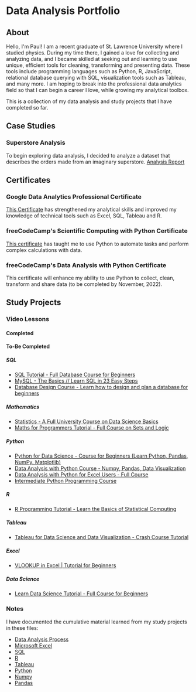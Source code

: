 # Data Analysis Portfolio

## About
Hello, I'm Paul! I am a recent graduate of St. Lawrence University where I studied physics. During my time there, I gained a love for collecting and analyzing data, and I became skilled at seeking out and learning to use unique, efficient tools for cleaning, transforming and presenting data. These tools include programming languages such as Python, R, JavaScript, relational database querying with SQL, visualization tools such as Tableau, and many more. I am hoping to break into the professional data analytics field so that I can begin a career I love, while growing my analytical toolbox.

This is a collection of my data analysis and study projects that I have completed so far.

## Case Studies
### Superstore Analysis
To begin exploring data analysis, I decided to analyze a dataset that describes the orders made from an imaginary superstore. 
[Analysis Report](Superstore/superstore_analysis_report.md)
## Certificates
### Google Data Analytics Professional Certificate
[This Certificate](https://www.coursera.org/account/accomplishments/professional-cert/2MVH7V5QJUWG) has strengthened my analytical skills and improved my knowledge of technical tools such as Excel, SQL, Tableau and R.
### freeCodeCamp's Scientific Computing with Python Certificate
[This certificate](https://www.freecodecamp.org/certification/fccee756160-99cc-44d4-9a22-09cb8243fb5d/scientific-computing-with-python-v7) has taught me to use Python to automate tasks and perform complex calculations with data.
### freeCodeCamp's Data Analysis with Python Certificate
This certificate will enhance my ability to use Python to collect, clean, transform and share data (to be completed by November, 2022).
## Study Projects
### Video Lessons
#### Completed
#### To-Be Completed
##### SQL
- [SQL Tutorial - Full Database Course for Beginners](https://www.youtube.com/watch?v=HXV3zeQKqGY&list=PL06t8bAhqibUwRY0Wx8TJ3MfKa5K1KBnP&index=2&t=9913s)
- [MySQL - The Basics // Learn SQL in 23 Easy Steps](https://www.youtube.com/watch?v=Cz3WcZLRaWc&list=PL06t8bAhqibUwRY0Wx8TJ3MfKa5K1KBnP&index=4)
- [Database Design Course - Learn how to design and plan a database for beginners](https://www.youtube.com/watch?v=ztHopE5Wnpc&list=PL06t8bAhqibUwRY0Wx8TJ3MfKa5K1KBnP&index=18)
##### Mathematics
- [Statistics - A Full University Course on Data Science Basics](https://www.youtube.com/watch?v=xxpc-HPKN28&list=PL06t8bAhqibUwRY0Wx8TJ3MfKa5K1KBnP&index=5)
- [Maths for Programmers Tutorial - Full Course on Sets and Logic](https://www.youtube.com/watch?v=2SpuBqvNjHI&list=PL06t8bAhqibUwRY0Wx8TJ3MfKa5K1KBnP&index=6)
##### Python
- [Python for Data Science - Course for Beginners (Learn Python, Pandas, NumPy, Matplotlib)](https://www.youtube.com/watch?v=LHBE6Q9XlzI&list=PL06t8bAhqibUwRY0Wx8TJ3MfKa5K1KBnP&index=7)
- [Data Analysis with Python Course - Numpy, Pandas, Data Visualization](https://www.youtube.com/watch?v=GPVsHOlRBBI&list=PL06t8bAhqibUwRY0Wx8TJ3MfKa5K1KBnP&index=8)
- [Data Analysis with Python for Excel Users - Full Course](https://www.youtube.com/watch?v=WcDaZ67TVRo&list=PL06t8bAhqibUwRY0Wx8TJ3MfKa5K1KBnP&index=14)
- [Intermediate Python Programming Course](https://www.youtube.com/watch?v=HGOBQPFzWKo&list=PL06t8bAhqibUwRY0Wx8TJ3MfKa5K1KBnP&index=21)
##### R
- [R Programming Tutorial - Learn the Basics of Statistical Computing](https://www.youtube.com/watch?v=_V8eKsto3Ug&list=PL06t8bAhqibUwRY0Wx8TJ3MfKa5K1KBnP&index=10)
##### Tableau
- [Tableau for Data Science and Data Visualization - Crash Course Tutorial](https://www.youtube.com/watch?v=TPMlZxRRaBQ&list=PL06t8bAhqibUwRY0Wx8TJ3MfKa5K1KBnP&index=11)
##### Excel
- [VLOOKUP in Excel | Tutorial for Beginners](https://www.youtube.com/watch?v=DZEPA9UhLBw&list=PL06t8bAhqibUwRY0Wx8TJ3MfKa5K1KBnP&index=26)
##### Data Science
- [Learn Data Science Tutorial - Full Course for Beginners](https://www.youtube.com/watch?v=ua-CiDNNj30&list=PL06t8bAhqibUwRY0Wx8TJ3MfKa5K1KBnP&index=15)
### Notes
I have documented the cumulative material learned from my study projects in these files:
- [Data Analysis Process](Study_Projects/data_analysis_process.md)
- [Microsoft Excel](Study_Projects/Microsoft_Excel.md)
- [SQL](Study_Projects/SQL.md)
- [R](Study_Projects/R.md)
- [Tableau](Study_Projects/Tableau.md)
- [Python](Study_Projects/Python.md)
- [Numpy](Study_Projects/Numpy.md)
- [Pandas](Study_Projects/Pandas.md)




